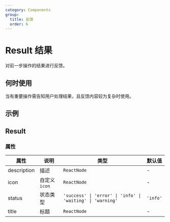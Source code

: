 ```yaml
---
category: Components
group:
  title: 反馈
  order: 6
---
```

# Result 结果

对前一步操作的结果进行反馈。

## 何时使用

当有重要操作需告知用户处理结果，且反馈内容较为复杂时使用。

## 示例

<code src="./demo/base.tsx"></code>

## Result

### 属性

| 属性 | 说明 | 类型 | 默认值 |
| --- | --- | --- | --- |
| description | 描述 | `ReactNode` | - |
| icon | 自定义 `icon` | `ReactNode` | - |
| status | 状态类型 | `'success' \| 'error' \| 'info' \| 'waiting' \| 'warning'` | `'info'` |
| title | 标题 | `ReactNode` | - |
